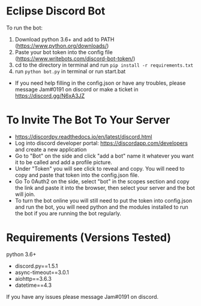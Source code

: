 



# Eclipse Discord Bot
To run the bot:
1. Download python 3.6+ and add to PATH (https://www.python.org/downloads/)
2. Paste your bot token into the config file (https://www.writebots.com/discord-bot-token/)
3. cd to the directory in terminal and run `pip install -r requirements.txt`
4. run `python bot.py` in terminal or run start.bat

- If you need help filling in the config.json or have any troubles, please message Jam#0191 on discord or make a ticket in https://discord.gg/N6xA3JZ

# To Invite The Bot To Your Server
- https://discordpy.readthedocs.io/en/latest/discord.html
- Log into discord developer portal: https://discordapp.com/developers and create a new application
- Go to "Bot" on the side and click "add a bot" name it whatever you want it to be called and add a profile picture.
- Under "Token" you will see click to reveal and copy. You will need to copy and paste that token into the config.json file.
- Go To 0Auth2 on the side, select "bot" in the scopes section and copy the link and paste it into the browser, then select your server and the bot will join.
- To turn the bot online you will still need to put the token into config.json and run the bot, you will need python and the modules installed to run the bot if you are running the bot regularly.

# Requirements (Versions Tested)
python 3.6+
- discord.py==1.5.1
- async-timeout==3.0.1
- aiohttp==3.6.3
- datetime==4.3

If you have any issues please message Jam#0191 on discord.
